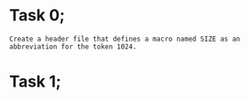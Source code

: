 # Task 0;
    Create a header file that defines a macro named SIZE as an abbreviation for the token 1024.
# Task 1;

